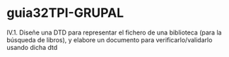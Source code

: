 # guia32TPI-GRUPAL
IV.1. Diseñe una DTD para representar  el fichero de una biblioteca (para la búsqueda de libros), y elabore un documento para verificarlo/validarlo usando dicha dtd
